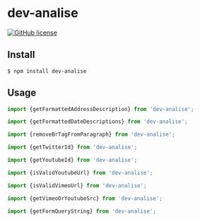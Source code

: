 # dev-analise
[![GitHub license](https://img.shields.io/github/license/yanari/dev-analise.svg)](https://github.com/yanari/dev-analise/blob/master/LICENSE)

## Install

```
$ npm install dev-analise
```

## Usage

```js
import {getFormattedAddressDescription} from 'dev-analise';

import {getFormattedDateDescriptions} from 'dev-analise';

import {removeBrTagFromParagraph} from 'dev-analise';

import {getTwitterId} from 'dev-analise';

import {getYoutubeId} from 'dev-analise';

import {isValidYoutubeUrl} from 'dev-analise';

import {isValidVimeoUrl} from 'dev-analise';

import {getVimeoOrYoutubeSrc} from 'dev-analise';

import {getFormQueryString} from 'dev-analise';
```